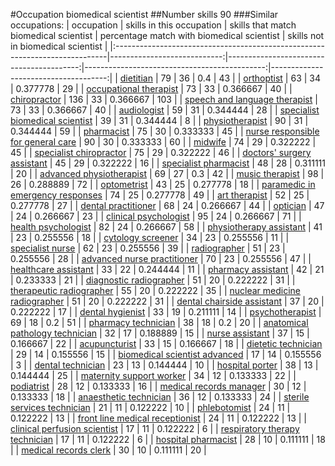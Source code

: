 #Occupation biomedical scientist
##Number skills 90
###Similar occupations:
| occupation                                                                  |   skills in this occupation |   skills that match biomedical scientist |   percentage match with biomedical scientist |   skills not in biomedical scientist |
|:----------------------------------------------------------------------------|----------------------------:|-----------------------------------------:|---------------------------------------------:|-------------------------------------:|
| [dietitian](dietitian.md)                                                   |                          79 |                                       36 |                                     0.4      |                                   43 |
| [orthoptist](orthoptist.md)                                                 |                          63 |                                       34 |                                     0.377778 |                                   29 |
| [occupational therapist](occupational_therapist.md)                         |                          73 |                                       33 |                                     0.366667 |                                   40 |
| [chiropractor](chiropractor.md)                                             |                         136 |                                       33 |                                     0.366667 |                                  103 |
| [speech and language therapist](speech_and_language_therapist.md)           |                          73 |                                       33 |                                     0.366667 |                                   40 |
| [audiologist](audiologist.md)                                               |                          59 |                                       31 |                                     0.344444 |                                   28 |
| [specialist biomedical scientist](specialist_biomedical_scientist.md)       |                          39 |                                       31 |                                     0.344444 |                                    8 |
| [physiotherapist](physiotherapist.md)                                       |                          90 |                                       31 |                                     0.344444 |                                   59 |
| [pharmacist](pharmacist.md)                                                 |                          75 |                                       30 |                                     0.333333 |                                   45 |
| [nurse responsible for general care](nurse_responsible_for_general_care.md) |                          90 |                                       30 |                                     0.333333 |                                   60 |
| [midwife](midwife.md)                                                       |                          74 |                                       29 |                                     0.322222 |                                   45 |
| [specialist chiropractor](specialist_chiropractor.md)                       |                          75 |                                       29 |                                     0.322222 |                                   46 |
| [doctors' surgery assistant](doctors'_surgery_assistant.md)                 |                          45 |                                       29 |                                     0.322222 |                                   16 |
| [specialist pharmacist](specialist_pharmacist.md)                           |                          48 |                                       28 |                                     0.311111 |                                   20 |
| [advanced physiotherapist](advanced_physiotherapist.md)                     |                          69 |                                       27 |                                     0.3      |                                   42 |
| [music therapist](music_therapist.md)                                       |                          98 |                                       26 |                                     0.288889 |                                   72 |
| [optometrist](optometrist.md)                                               |                          43 |                                       25 |                                     0.277778 |                                   18 |
| [paramedic in emergency responses](paramedic_in_emergency_responses.md)     |                          74 |                                       25 |                                     0.277778 |                                   49 |
| [art therapist](art_therapist.md)                                           |                          52 |                                       25 |                                     0.277778 |                                   27 |
| [dental practitioner](dental_practitioner.md)                               |                          68 |                                       24 |                                     0.266667 |                                   44 |
| [optician](optician.md)                                                     |                          47 |                                       24 |                                     0.266667 |                                   23 |
| [clinical psychologist](clinical_psychologist.md)                           |                          95 |                                       24 |                                     0.266667 |                                   71 |
| [health psychologist](health_psychologist.md)                               |                          82 |                                       24 |                                     0.266667 |                                   58 |
| [physiotherapy assistant](physiotherapy_assistant.md)                       |                          41 |                                       23 |                                     0.255556 |                                   18 |
| [cytology screener](cytology_screener.md)                                   |                          34 |                                       23 |                                     0.255556 |                                   11 |
| [specialist nurse](specialist_nurse.md)                                     |                          62 |                                       23 |                                     0.255556 |                                   39 |
| [radiographer](radiographer.md)                                             |                          51 |                                       23 |                                     0.255556 |                                   28 |
| [advanced nurse practitioner](advanced_nurse_practitioner.md)               |                          70 |                                       23 |                                     0.255556 |                                   47 |
| [healthcare assistant](healthcare_assistant.md)                             |                          33 |                                       22 |                                     0.244444 |                                   11 |
| [pharmacy assistant](pharmacy_assistant.md)                                 |                          42 |                                       21 |                                     0.233333 |                                   21 |
| [diagnostic radiographer](diagnostic_radiographer.md)                       |                          51 |                                       20 |                                     0.222222 |                                   31 |
| [therapeutic radiographer](therapeutic_radiographer.md)                     |                          55 |                                       20 |                                     0.222222 |                                   35 |
| [nuclear medicine radiographer](nuclear_medicine_radiographer.md)           |                          51 |                                       20 |                                     0.222222 |                                   31 |
| [dental chairside assistant](dental_chairside_assistant.md)                 |                          37 |                                       20 |                                     0.222222 |                                   17 |
| [dental hygienist](dental_hygienist.md)                                     |                          33 |                                       19 |                                     0.211111 |                                   14 |
| [psychotherapist](psychotherapist.md)                                       |                          69 |                                       18 |                                     0.2      |                                   51 |
| [pharmacy technician](pharmacy_technician.md)                               |                          38 |                                       18 |                                     0.2      |                                   20 |
| [anatomical pathology technician](anatomical_pathology_technician.md)       |                          32 |                                       17 |                                     0.188889 |                                   15 |
| [nurse assistant](nurse_assistant.md)                                       |                          37 |                                       15 |                                     0.166667 |                                   22 |
| [acupuncturist](acupuncturist.md)                                           |                          33 |                                       15 |                                     0.166667 |                                   18 |
| [dietetic technician](dietetic_technician.md)                               |                          29 |                                       14 |                                     0.155556 |                                   15 |
| [biomedical scientist advanced](biomedical_scientist_advanced.md)           |                          17 |                                       14 |                                     0.155556 |                                    3 |
| [dental technician](dental_technician.md)                                   |                          23 |                                       13 |                                     0.144444 |                                   10 |
| [hospital porter](hospital_porter.md)                                       |                          38 |                                       13 |                                     0.144444 |                                   25 |
| [maternity support worker](maternity_support_worker.md)                     |                          34 |                                       12 |                                     0.133333 |                                   22 |
| [podiatrist](podiatrist.md)                                                 |                          28 |                                       12 |                                     0.133333 |                                   16 |
| [medical records manager](medical_records_manager.md)                       |                          30 |                                       12 |                                     0.133333 |                                   18 |
| [anaesthetic technician](anaesthetic_technician.md)                         |                          36 |                                       12 |                                     0.133333 |                                   24 |
| [sterile services technician](sterile_services_technician.md)               |                          21 |                                       11 |                                     0.122222 |                                   10 |
| [phlebotomist](phlebotomist.md)                                             |                          24 |                                       11 |                                     0.122222 |                                   13 |
| [front line medical receptionist](front_line_medical_receptionist.md)       |                          24 |                                       11 |                                     0.122222 |                                   13 |
| [clinical perfusion scientist](clinical_perfusion_scientist.md)             |                          17 |                                       11 |                                     0.122222 |                                    6 |
| [respiratory therapy technician](respiratory_therapy_technician.md)         |                          17 |                                       11 |                                     0.122222 |                                    6 |
| [hospital pharmacist](hospital_pharmacist.md)                               |                          28 |                                       10 |                                     0.111111 |                                   18 |
| [medical records clerk](medical_records_clerk.md)                           |                          30 |                                       10 |                                     0.111111 |                                   20 |
